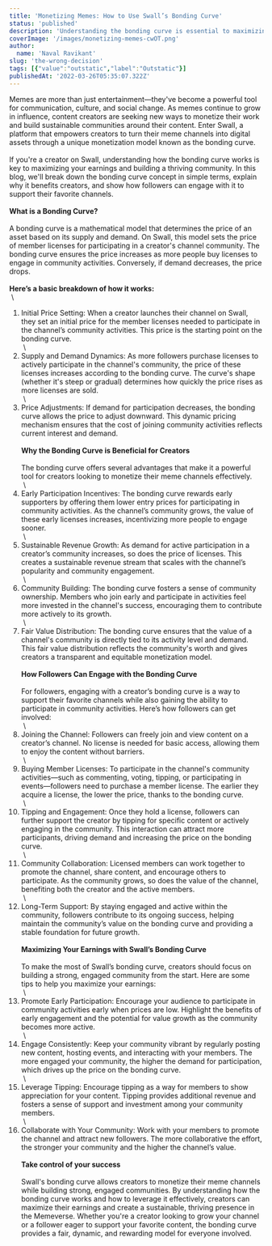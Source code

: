 ```yaml
---
title: 'Monetizing Memes: How to Use Swall’s Bonding Curve'
status: 'published'
description: 'Understanding the bonding curve is essential to maximizing your earnings on Swall. This blog breaks down the concept in simple terms, explaining how it works, why it benefits creators, and how followers can engage with it to support their favorite channels.'
coverImage: '/images/monetizing-memes-cwOT.png'
author:
  name: 'Naval Ravikant'
slug: 'the-wrong-decision'
tags: [{"value":"outstatic","label":"Outstatic"}]
publishedAt: '2022-03-26T05:35:07.322Z'
---
```


Memes are more than just entertainment—they've become a powerful tool for communication, culture, and social change. As memes continue to grow in influence, content creators are seeking new ways to monetize their work and build sustainable communities around their content. Enter Swall, a platform that empowers creators to turn their meme channels into digital assets through a unique monetization model known as the bonding curve.\
 \
If you're a creator on Swall, understanding how the bonding curve works is key to maximizing your earnings and building a thriving community. In this blog, we'll break down the bonding curve concept in simple terms, explain why it benefits creators, and show how followers can engage with it to support their favorite channels.\
 \
**What is a Bonding Curve?**\
 \
A bonding curve is a mathematical model that determines the price of an asset based on its supply and demand. On Swall, this model sets the price of member licenses for participating in a creator's channel community. The bonding curve ensures the price increases as more people buy licenses to engage in community activities. Conversely, if demand decreases, the price drops.\
 \
**Here’s a basic breakdown of how it works:**\
 \
1. Initial Price Setting: When a creator launches their channel on Swall, they set an initial price for the member licenses needed to participate in the channel’s community activities. This price is the starting point on the bonding curve.\
 \
2. Supply and Demand Dynamics: As more followers purchase licenses to actively participate in the channel's community, the price of these licenses increases according to the bonding curve. The curve's shape (whether it's steep or gradual) determines how quickly the price rises as more licenses are sold.\
 \
3. Price Adjustments: If demand for participation decreases, the bonding curve allows the price to adjust downward. This dynamic pricing mechanism ensures that the cost of joining community activities reflects current interest and demand.\
 \
**Why the Bonding Curve is Beneficial for Creators**\
 \
The bonding curve offers several advantages that make it a powerful tool for creators looking to monetize their meme channels effectively.\
 \
1. Early Participation Incentives: The bonding curve rewards early supporters by offering them lower entry prices for participating in community activities. As the channel’s community grows, the value of these early licenses increases, incentivizing more people to engage sooner.\
 \
2. Sustainable Revenue Growth: As demand for active participation in a creator’s community increases, so does the price of licenses. This creates a sustainable revenue stream that scales with the channel’s popularity and community engagement.\
 \
3. Community Building: The bonding curve fosters a sense of community ownership. Members who join early and participate in activities feel more invested in the channel's success, encouraging them to contribute more actively to its growth.\
 \
4. Fair Value Distribution: The bonding curve ensures that the value of a channel's community is directly tied to its activity level and demand. This fair value distribution reflects the community's worth and gives creators a transparent and equitable monetization model.\
 \
**How Followers Can Engage with the Bonding Curve**\
 \
For followers, engaging with a creator’s bonding curve is a way to support their favorite channels while also gaining the ability to participate in community activities. Here’s how followers can get involved:\
 \
1. Joining the Channel: Followers can freely join and view content on a creator’s channel. No license is needed for basic access, allowing them to enjoy the content without barriers.\
 \
2. Buying Member Licenses: To participate in the channel's community activities—such as commenting, voting, tipping, or participating in events—followers need to purchase a member license. The earlier they acquire a license, the lower the price, thanks to the bonding curve.\
 \
3. Tipping and Engagement: Once they hold a license, followers can further support the creator by tipping for specific content or actively engaging in the community. This interaction can attract more participants, driving demand and increasing the price on the bonding curve.\
 \
4. Community Collaboration: Licensed members can work together to promote the channel, share content, and encourage others to participate. As the community grows, so does the value of the channel, benefiting both the creator and the active members.\
 \
5. Long-Term Support: By staying engaged and active within the community, followers contribute to its ongoing success, helping maintain the community’s value on the bonding curve and providing a stable foundation for future growth.\
 \
**Maximizing Your Earnings with Swall’s Bonding Curve**\
 \
To make the most of Swall’s bonding curve, creators should focus on building a strong, engaged community from the start. Here are some tips to help you maximize your earnings:\
 \
1. Promote Early Participation: Encourage your audience to participate in community activities early when prices are low. Highlight the benefits of early engagement and the potential for value growth as the community becomes more active.\
 \
2. Engage Consistently: Keep your community vibrant by regularly posting new content, hosting events, and interacting with your members. The more engaged your community, the higher the demand for participation, which drives up the price on the bonding curve.\
 \
3. Leverage Tipping: Encourage tipping as a way for members to show appreciation for your content. Tipping provides additional revenue and fosters a sense of support and investment among your community members.\
 \
4. Collaborate with Your Community: Work with your members to promote the channel and attract new followers. The more collaborative the effort, the stronger your community and the higher the channel’s value.\
 \
**Take control of your success**\
 \
Swall's bonding curve allows creators to monetize their meme channels while building strong, engaged communities. By understanding how the bonding curve works and how to leverage it effectively, creators can maximize their earnings and create a sustainable, thriving presence in the Memeverse. Whether you're a creator looking to grow your channel or a follower eager to support your favorite content, the bonding curve provides a fair, dynamic, and rewarding model for everyone involved.